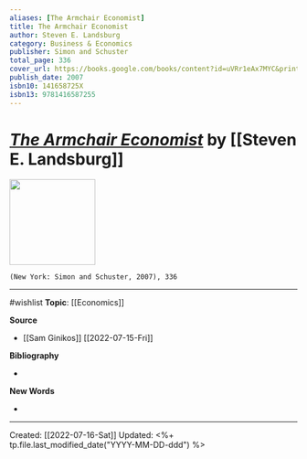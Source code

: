 ```yaml
---
aliases: [The Armchair Economist]
title: The Armchair Economist
author: Steven E. Landsburg
category: Business & Economics
publisher: Simon and Schuster
total_page: 336
cover_url: https://books.google.com/books/content?id=uVRr1eAx7MYC&printsec=frontcover&img=1&zoom=1&edge=curl&source=gbs_api
publish_date: 2007
isbn10: 141658725X
isbn13: 9781416587255
---
```

# *[The Armchair Economist]()* by [[Steven E. Landsburg]]

<img src="https://books.google.com/books/content?id=uVRr1eAx7MYC&printsec=frontcover&img=1&zoom=1&edge=curl&source=gbs_api" width=150>

`(New York: Simon and Schuster, 2007), 336`



--- 
#wishlist
**Topic**: [[Economics]]

**Source**
- [[Sam Ginikos]] [[2022-07-15-Fri]]


**Bibliography**

- 

**New Words**

- 

---
Created: [[2022-07-16-Sat]]
Updated: <%+ tp.file.last_modified_date("YYYY-MM-DD-ddd") %>
